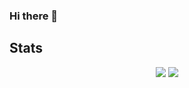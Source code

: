 ### Hi there 👋

## Stats
<p float="left" align="center">
  <img src="https://github-readme-stats.vercel.app/api?username=DungGramer&show_icons=true&count_private=true" />
  <img src="https://github-readme-stats.vercel.app/api/top-langs/?username=dunggramer&layout=compact" />
<!--  <img  src="https://github-readme-stats.vercel.app/api/wakatime?username=DucLeTrong" /> -->
 </p>

<!--
<p align="center">
  <img src="https://komarev.com/ghpvc/?username=DucLeTrong&&style=flat-square" align="center" />
</p>
-->

<!--
**DucLeTrong/DucLeTrong** is a ✨ _special_ ✨ repository because its `README.md` (this file) appears on your GitHub profile.

Here are some ideas to get you started:

- 🔭 I’m currently working on ...
- 🌱 I’m currently learning ...
- 👯 I’m looking to collaborate on ...
- 🤔 I’m looking for help with ...
- 💬 Ask me about ...
- 📫 How to reach me: ...
- 😄 Pronouns: ...
- ⚡ Fun fact: ...
-->
